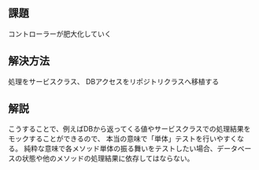 ## 課題
コントローラーが肥大化していく

## 解決方法
処理をサービスクラス、
DBアクセスをリポジトリクラスへ移植する

## 解説
こうすることで、例えばDBから返ってくる値やサービスクラスでの処理結果をモックすることができるので、
本当の意味で「単体」テストを行いやすくなる。
純粋な意味で各メソッド単体の振る舞いをテストしたい場合、データベースの状態や他のメソッドの処理結果に依存してはならない。